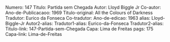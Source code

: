 Numero: 147
Titulo: Partida sem Chegada
Autor: Lloyd Biggle Jr
Co-autor: 
Ano-de-Publicacaoo: 1969
Titulo-original: All the Colours of Darkness
Tradutor: Eurico da Fonseca
Co-tradutor: 
Ano-de-edicao: 1963
alias: Lloyd-Biggle-Jr
Autor2-alias: 
Tradutor1-alias: Eurico-da-Fonseca
Tradutor2-alias: 
Titulo-link: 147-Partida-sem-Chegada
Capa: Lima de Freitas
pags: 175
Capa-link: Lima-de-Freitas